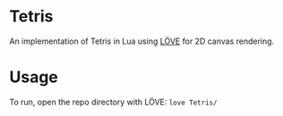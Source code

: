# Tetris
An implementation of Tetris in Lua using [LÖVE](http://love2d.org/) for 2D canvas rendering.

# Usage
To run, open the repo directory with LÖVE:
`love Tetris/`
